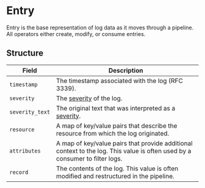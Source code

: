 # Entry

Entry is the base representation of log data as it moves through a pipeline. All operators either create, modify, or consume entries.

## Structure
| Field            | Description                                                                                                                 |
| ---              | ---                                                                                                                         |
| `timestamp`      | The timestamp associated with the log (RFC 3339).                                                                           |
| `severity`       | The [severity](/docs/types/field.md) of the log.                                                                            |
| `severity_text`  | The original text that was interpreted as a [severity](/docs/types/field.md).                                               |
| `resource`       | A map of key/value pairs that describe the resource from which the log originated.                                          |
| `attributes`         | A map of key/value pairs that provide additional context to the log. This value is often used by a consumer to filter logs. |
| `record`         | The contents of the log. This value is often modified and restructured in the pipeline.                                     |
